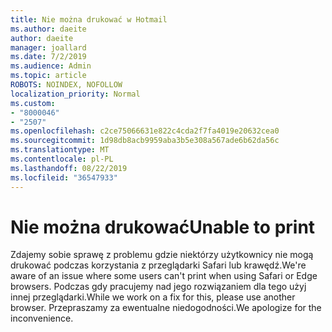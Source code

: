 ```yaml
---
title: Nie można drukować w Hotmail
ms.author: daeite
author: daeite
manager: joallard
ms.date: 7/2/2019
ms.audience: Admin
ms.topic: article
ROBOTS: NOINDEX, NOFOLLOW
localization_priority: Normal
ms.custom:
- "8000046"
- "2507"
ms.openlocfilehash: c2ce75066631e822c4cda2f7fa4019e20632cea0
ms.sourcegitcommit: 1d98db8acb9959aba3b5e308a567ade6b62da56c
ms.translationtype: MT
ms.contentlocale: pl-PL
ms.lasthandoff: 08/22/2019
ms.locfileid: "36547933"
---
```

# <a name="unable-to-print"></a><span data-ttu-id="f238a-102">Nie można drukować</span><span class="sxs-lookup"><span data-stu-id="f238a-102">Unable to print</span></span>

<span data-ttu-id="f238a-103">Zdajemy sobie sprawę z problemu gdzie niektórzy użytkownicy nie mogą drukować podczas korzystania z przeglądarki Safari lub krawędź.</span><span class="sxs-lookup"><span data-stu-id="f238a-103">We're aware of an issue where some users can't print when using Safari or Edge browsers.</span></span> <span data-ttu-id="f238a-104">Podczas gdy pracujemy nad jego rozwiązaniem dla tego użyj innej przeglądarki.</span><span class="sxs-lookup"><span data-stu-id="f238a-104">While we work on a fix for this, please use another browser.</span></span> <span data-ttu-id="f238a-105">Przepraszamy za ewentualne niedogodności.</span><span class="sxs-lookup"><span data-stu-id="f238a-105">We apologize for the inconvenience.</span></span>